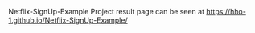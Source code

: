  Netflix-SignUp-Example
Project result page can be seen at https://hho-1.github.io/Netflix-SignUp-Example/
